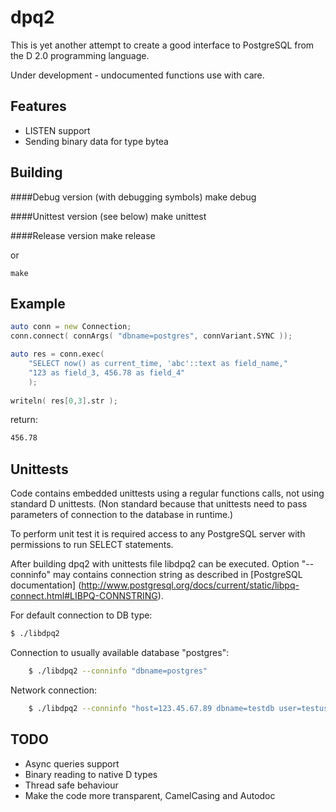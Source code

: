 dpq2
====

This is yet another attempt to create a good interface to PostgreSQL from the
D 2.0 programming language.

Under development - undocumented functions use with care.

Features
--------

* LISTEN support
* Sending binary data for type bytea

Building
--------

####Debug version (with debugging symbols)
    make debug

####Unittest version (see below)
    make unittest

####Release version
    make release

or

    make

Example
-------

```D
auto conn = new Connection;
conn.connect( connArgs( "dbname=postgres", connVariant.SYNC ));

auto res = conn.exec(
    "SELECT now() as current_time, 'abc'::text as field_name,"
    "123 as field_3, 456.78 as field_4"
    );
    
writeln( res[0,3].str );
```
return:
```sh
456.78
```

Unittests
---------

Code contains embedded unittests using a regular functions calls, not using
standard D unittests. (Non standard because that unittests need to pass
parameters of connection to the database in runtime.)

To perform unit test it is required access to any PostgreSQL server with
permissions to run SELECT statements.

After building dpq2 with unittests file libdpq2 can be executed. Option "--conninfo"
may contains connection string as described in [PostgreSQL documentation]
(http://www.postgresql.org/docs/current/static/libpq-connect.html#LIBPQ-CONNSTRING).

For default connection to DB type:

```sh
$ ./libdpq2 
```
Connection to usually available database "postgres":
```sh
    $ ./libdpq2 --conninfo "dbname=postgres"
```
Network connection:
```sh
    $ ./libdpq2 --conninfo "host=123.45.67.89 dbname=testdb user=testuser password=123123"
```

TODO
----

* Async queries support
* Binary reading to native D types
* Thread safe behaviour
* Make the code more transparent, CamelCasing and Autodoc
